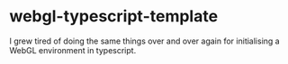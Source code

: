 # webgl-typescript-template
I grew tired of doing the same things over and over again for initialising a WebGL environment in typescript.
